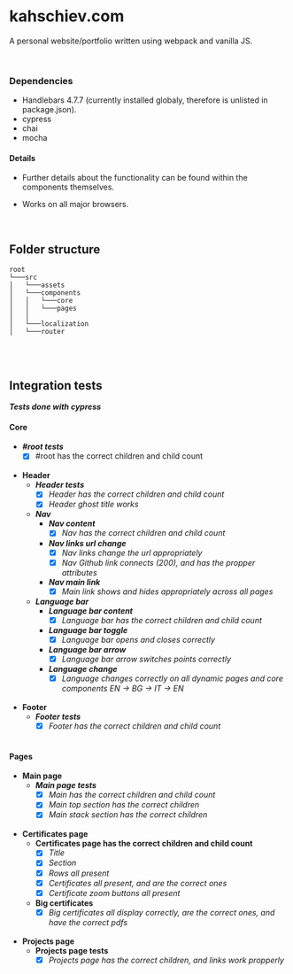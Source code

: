 # kahschiev.com

A personal website/portfolio written using webpack and vanilla JS.

<br>

### Dependencies
- Handlebars 4.7.7 (currently installed globaly, therefore is unlisted in package.json).
- cypress
- chai
- mocha

#### Details
- Further details about the functionality can be found within the components themselves.

- Works on all major browsers.

</br>

## Folder structure
```
root
└───src
│   └───assets
│   └───components
│   │   └───core
│   │   └───pages
│   │   
│   └───localization
│   └───router
```

</br></br>

## Integration tests
***Tests done with cypress***
</br>

#### Core
- ***#root tests***
    - [x] #root has the correct children and child count
    </br></br>
- **Header**
    - ***Header tests***
        - [x] *Header has the correct children and child count*
        - [x] *Header ghost title works*

    - ***Nav***
        - ***Nav content***
            - [x] *Nav has the correct children and child count*
        - ***Nav links url change***
            - [x] *Nav links change the url appropriately*
            - [x] *Nav Github link connects (200), and has the propper attributes*
        - ***Nav main link***
            - [x] *Main link shows and hides appropriately across all pages*

    - ***Language bar***
        - ***Language bar content***
            - [x] *Language bar has the correct children and child count*
        - ***Language bar toggle***
            - [x] *Language bar opens and closes correctly*
        - ***Language bar arrow***
            - [x] *Language bar arrow switches points correctly*
        - ***Language change***
            - [x] *Language changes correctly on all dynamic pages and core components EN -> BG -> IT -> EN*
    </br></br>
- **Footer**
    - ***Footer tests***
        - [x] *Footer has the correct children and child count*
</br></br>

#### Pages
- **Main page**
    - ***Main page tests***
        - [x] *Main has the correct children and child count*
        - [x] *Main top section has the correct children*
        - [x] *Main stack section has the correct children*
    </br></br>
- **Certificates page**
    - **Certificates page has the correct children and child count**
        - [x] *Title*
        - [x] *Section*
        - [x] *Rows all present*
        - [x] *Certificates all present, and are the correct ones*
        - [x] *Certificate zoom buttons all present*

    - **Big certificates**
        - [x] *Big certificates all display correctly, are the correct ones, and have the correct pdfs*
    </br></br>
- **Projects page**
    - **Projects page tests**
        - [x] *Projects page has the correct children, and links work propperly*